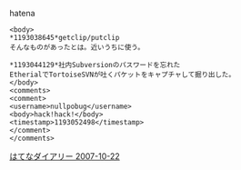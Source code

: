 
hatena

```
<body>
*1193038645*getclip/putclip
そんなものがあったとは。近いうちに使う。

*1193044129*社内Subversionのパスワードを忘れた
EtherialでTortoiseSVNが吐くパケットをキャプチャして掘り出した。
</body>
<comments>
<comment>
<username>nullpobug</username>
<body>hack!hack!</body>
<timestamp>1193052498</timestamp>
</comment>
</comments>
```


[はてなダイアリー 2007-10-22](https://nishiohirokazu.hatenadiary.org/archive/2007/10/22)
